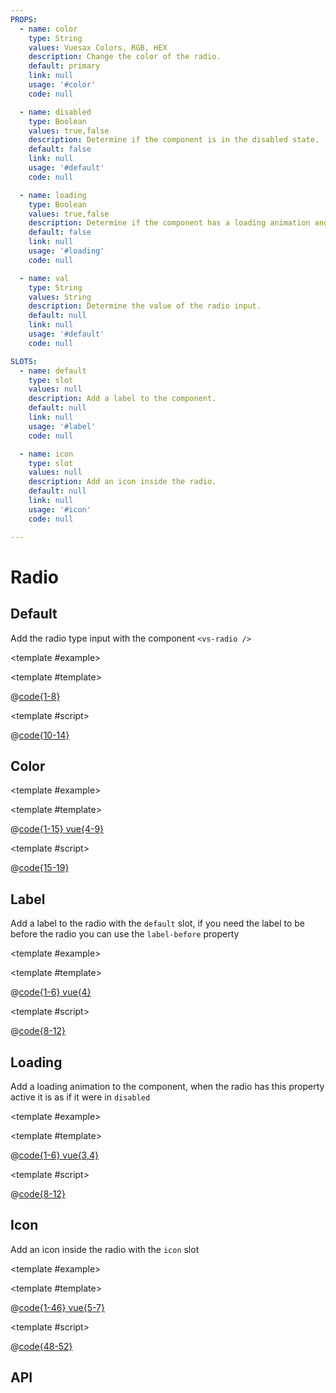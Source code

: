 ```yaml
---
PROPS:
  - name: color
    type: String
    values: Vuesax Colors, RGB, HEX
    description: Change the color of the radio.
    default: primary
    link: null
    usage: '#color'
    code: null

  - name: disabled
    type: Boolean
    values: true,false
    description: Determine if the component is in the disabled state.
    default: false
    link: null
    usage: '#default'
    code: null

  - name: loading
    type: Boolean
    values: true,false
    description: Determine if the component has a loading animation and is disabled.
    default: false
    link: null
    usage: '#loading'
    code: null

  - name: val
    type: String
    values: String
    description: Determine the value of the radio input.
    default: null
    link: null
    usage: '#default'
    code: null

SLOTS:
  - name: default
    type: slot
    values: null
    description: Add a label to the component.
    default: null
    link: null
    usage: '#label'
    code: null

  - name: icon
    type: slot
    values: null
    description: Add an icon inside the radio.
    default: null
    link: null
    usage: '#icon'
    code: null

---
```


# Radio

<card>

## Default

<docs-warn />

Add the radio type input with the component `<vs-radio />`

<template #example>
<radio-default />
</template>

<template #template>

@[code{1-8}](../.vuepress/components/radio/default.vue)

</template>

<template #script>

@[code{10-14}](../.vuepress/components/radio/default.vue)

</template>

</card>

<card>

## Color

<coloren />

<template #example>
<radio-color />
</template>

<template #template>

@[code{1-15} vue{4-9}](../.vuepress/components/radio/color.vue)

</template>

<template #script>

@[code{15-19}](../.vuepress/components/radio/color.vue)

</template>

</card>

<card>

## Label <Badge text="New"/>

Add a label to the radio with the `default` slot, if you need the label to be before the radio you can use the `label-before` property

<template #example>
<radio-label />
</template>

<template #template>

@[code{1-6} vue{4}](../.vuepress/components/radio/label.vue)

</template>

<template #script>

@[code{8-12}](../.vuepress/components/radio/label.vue)

</template>

</card>

<card>

## Loading <Badge text="New"/>

Add a loading animation to the component, when the radio has this property active it is as if it were in `disabled`

<template #example>
<radio-loading />
</template>

<template #template>

@[code{1-6} vue{3,4}](../.vuepress/components/radio/loading.vue)

</template>

<template #script>

@[code{8-12}](../.vuepress/components/radio/loading.vue)

</template>

</card>

<card>

## Icon <Badge text="New"/>

Add an icon inside the radio with the `icon` slot

<template #example>
<radio-icons />
</template>

<template #template>

@[code{1-46} vue{5-7}](../.vuepress/components/radio/icons.vue)

</template>

<template #script>

@[code{48-52}](../.vuepress/components/radio/icons.vue)

</template>

</card>

<card>

## API

</card>
